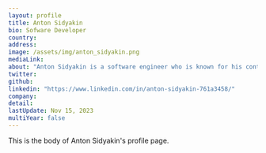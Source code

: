 ```yaml
---
layout: profile
title: Anton Sidyakin
bio: Sofware Developer
country: 
address: 
image: /assets/img/anton_sidyakin.png
mediaLink: 
about: "Anton Sidyakin is a software engineer who is known for his contributions to the PostgreSQL community. He has made several contributions to the PostgreSQL codebase, including implementing various features and bug fixes. In addition to his work with PostgreSQL, Anton has also worked on related projects such as pgAdmin, a popular open-source administration and development platform for PostgreSQL."
twitter:
github:
linkedin: "https://www.linkedin.com/in/anton-sidyakin-761a3458/"
company: 
detail: 
lastUpdate: Nov 15, 2023
multiYear: false
---
```


This is the body of Anton Sidyakin's profile page.
